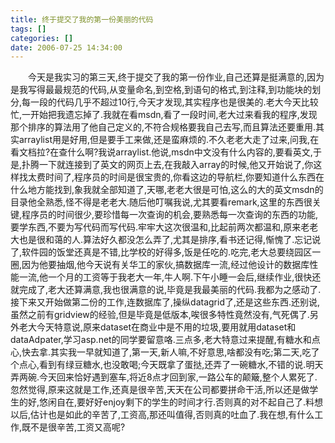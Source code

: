 ```yaml
---
title: 终于提交了我的第一份美丽的代码
tags: []
categories: []
date: 2006-07-25 14:34:00 
---
```



&emsp;&emsp;今天是我实习的第三天,终于提交了我的第一份作业,自己还算是挺满意的,因为是我写得最最规范的代码,从变量命名,到空格,到语句的格式,到注释,到功能块的划分,每一段的代码几乎不超过10行,今天才发现,其实程序也是很美的.老大今天比较忙,一开始把我遗忘掉了.我就在看msdn,看了一段时间,老大过来看我的程序,发现那个排序的算法用了他自己定义的,不符合规格要我自己去写,而且算法还要重用.其实arraylist用是好用,但是要手工来做,还是蛮麻烦的.不久老老大走了过来,问我,在看文档拉?在查什么啊?我说arraylist.他说,msdn中文没有什么内容的,要看英文,于是,扑腾一下就连接到了英文的网页上去,在我敲入array的时候,他又开始说了,你这样找太费时间了,程序员的时间是很宝贵的,你看这边的导航栏,你要知道什么东西在什么地方能找到,象我就全部知道了,天哪,老老大很是可怕,这么的大的英文msdn的目录他全熟悉,怪不得是老老大.随后他叮嘱我说,尤其要看remark,这里的东西很关键,程序员的时间很少,要珍惜每一次查询的机会,要熟悉每一次查询的东西的功能,要学东西,不要为写代码而写代码.牢牢大这次很温和,比起前两次都温和,原来老老大也是很和蔼的人.算法好久都没怎么弄了,尤其是排序,看书还记得,惭愧了.忘记说了,软件园的饭堂还真是不错,比学校的好得多,饭是任吃的.吃完,老大总要绕园区一圈,因为他要抽烟,他今天说有关华工的家伙,搞数据库一流,经过他设计的数据库性能一流,他一个月的工资等于我老大一年,牛人啊.下午小睡一会后,继续作业,很快还就完成了,老大还算满意,我也很满意的说,毕竟是我最美丽的代码.我都为之感动了.接下来又开始做第二份的工作,连数据库了,操纵datagrid了,还是这些东西.还别说,虽然之前有gridview的经验,但是毕竟是低版本,唉很多特性竟然没有,气死偶了.另外老大今天特意说,原来dataset在商业中是不用的垃圾,要用就用dataset和dataAdpater,学习asp.net的同学要留意咯.三点多,老大特意过来提醒,有糖水和点心,快去拿.其实我一早就知道了,第一天,新人嘛,不好意思,啥都没有吃;第二天,吃了个点心,看到有绿豆糖水,也没敢喝;今天既拿了蛋挞,还弄了一碗糖水,不错的说.明天弄两碗.今天回来恰好遇到塞车,将近8点才回到家,一路公车的颠簸,整个人累死了.忽然觉得,原来这就是工作,还真是很辛苦,天天在公司都要拼命干活,所以还是做学生的好,悠闲自在,要好好enjoy剩下的学生的时间才行.否则真的对不起自己了.料想以后,估计也是如此的辛苦了,工资高,那还叫值得,否则真的吐血了.我在想,有什么工作,既不是很辛苦,工资又高呢?